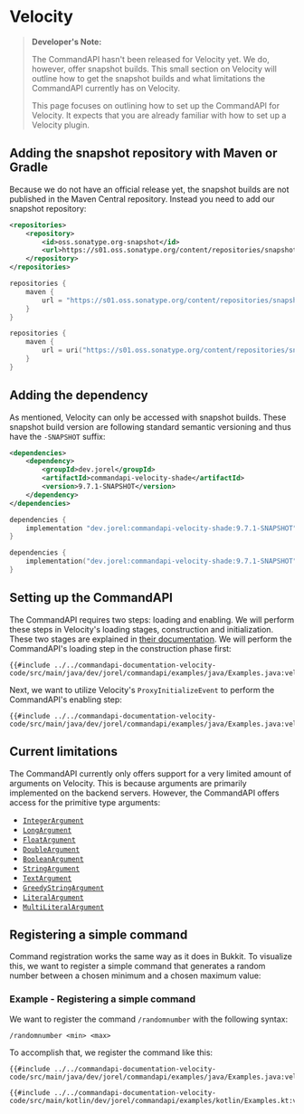 # Velocity

> **Developer's Note:**
>
> The CommandAPI hasn't been released for Velocity yet.
> We do, however, offer snapshot builds. This small section on Velocity will outline how to get the snapshot builds and what limitations the CommandAPI currently has on Velocity.
>
> This page focuses on outlining how to set up the CommandAPI for Velocity. It expects that you are already familiar with how to set up a Velocity plugin.

## Adding the snapshot repository with Maven or Gradle

Because we do not have an official release yet, the snapshot builds are not published in the Maven Central repository. Instead you need to add our snapshot repository:

<div class="multi-pre">

```xml,pom.xml
<repositories>
    <repository>
        <id>oss.sonatype.org-snapshot</id>
        <url>https://s01.oss.sonatype.org/content/repositories/snapshots</url>
    </repository>
</repositories>
```

```gradle,build.gradle
repositories {
    maven {
        url = "https://s01.oss.sonatype.org/content/repositories/snapshots"
    }
}
```

```gradle,build.gradle.kts
repositories {
    maven {
        url = uri("https://s01.oss.sonatype.org/content/repositories/snapshots")
    }
}
```

</div>

## Adding the dependency

As mentioned, Velocity can only be accessed with snapshot builds. These snapshot build version are following standard semantic versioning and thus have the `-SNAPSHOT` suffix:

<div class="multi-pre">

```xml,pom.xml
<dependencies>
    <dependency>
        <groupId>dev.jorel</groupId>
        <artifactId>commandapi-velocity-shade</artifactId>
        <version>9.7.1-SNAPSHOT</version>
    </dependency>
</dependencies>
```

```gradle,build.gradle
dependencies {
    implementation "dev.jorel:commandapi-velocity-shade:9.7.1-SNAPSHOT"
}
```

```gradle,build.gradle.kts
dependencies {
    implementation("dev.jorel:commandapi-velocity-shade:9.7.1-SNAPSHOT")
}
```

</div>

## Setting up the CommandAPI

The CommandAPI requires two steps: loading and enabling. We will perform these steps in Velocity's loading stages, construction and initialization. These two stages are explained in [their documentation](https://docs.papermc.io/velocity/dev/api-basics#a-word-of-caution).
We will perform the CommandAPI's loading step in the construction phase first:

<div class="multi-pre">

```java,Java
{{#include ../../commandapi-documentation-velocity-code/src/main/java/dev/jorel/commandapi/examples/java/Examples.java:velocityIntro1}}
```

</div>

Next, we want to utilize Velocity's `ProxyInitializeEvent` to perform the CommandAPI's enabling step:

<div class="multi-pre">

```java,Java
{{#include ../../commandapi-documentation-velocity-code/src/main/java/dev/jorel/commandapi/examples/java/Examples.java:velocityIntro2}}
```

</div>

## Current limitations

The CommandAPI currently only offers support for a very limited amount of arguments on Velocity. This is because arguments are primarily implemented on the backend servers.
However, the CommandAPI offers access for the primitive type arguments:

- [`IntegerArgument`](./argument_primitives.md#numerical-arguments)
- [`LongArgument`](./argument_primitives.md#numerical-arguments)
- [`FloatArgument`](./argument_primitives.md#numerical-arguments)
- [`DoubleArgument`](./argument_primitives.md#numerical-arguments)
- [`BooleanArgument`](./argument_primitives.md#boolean-arguments)
- [`StringArgument`](./argument_strings.md#string-argument)
- [`TextArgument`](./argument_strings.md#text-argument)
- [`GreedyStringArgument`](./argument_strings.md#greedy-string-argument)
- [`LiteralArgument`](./argument_literal.md)
- [`MultiLiteralArgument`](./argument_multiliteral.md)

## Registering a simple command

Command registration works the same way as it does in Bukkit. To visualize this, we want to register a simple command that generates a random number between a chosen minimum and a chosen maximum value:

<div class="example">

### Example - Registering a simple command

We want to register the command `/randomnumber` with the following syntax:

```mccmd
/randomnumber <min> <max>
```

To accomplish that, we register the command like this:

<div class="multi-pre">

```java,Java
{{#include ../../commandapi-documentation-velocity-code/src/main/java/dev/jorel/commandapi/examples/java/Examples.java:velocityIntro3}}
```

```kotlin,Kotlin
{{#include ../../commandapi-documentation-velocity-code/src/main/kotlin/dev/jorel/commandapi/examples/kotlin/Examples.kt:velocityIntro1}}
```

</div>

</div>
